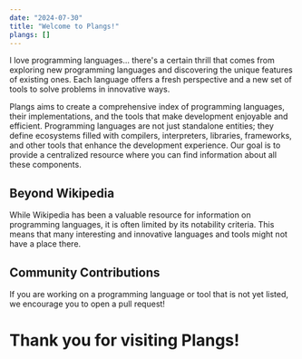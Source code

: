 ```yaml
---
date: "2024-07-30"
title: "Welcome to Plangs!"
plangs: []
---
```

I love programming languages... there's a certain thrill that comes from exploring new programming languages and discovering the unique features of existing ones. Each language offers a fresh perspective and a new set of tools to solve problems in innovative ways.

Plangs aims to create a comprehensive index of programming languages, their implementations, and the tools that make development enjoyable and efficient. Programming languages are not just standalone entities; they define ecosystems filled with compilers, interpreters, libraries, frameworks, and other tools that enhance the development experience. Our goal is to provide a centralized resource where you can find information about all these components.

## Beyond Wikipedia

While Wikipedia has been a valuable resource for information on programming languages, it is often limited by its notability criteria. This means that many interesting and innovative languages and tools might not have a place there.

## Community Contributions

If you are working on a programming language or tool that is not yet listed, we encourage you to open a pull request!

# Thank you for visiting Plangs!
